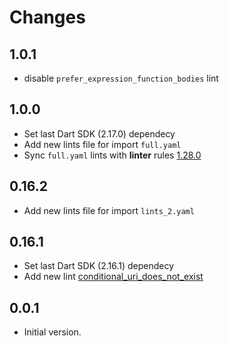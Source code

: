 # Changes

## 1.0.1

- disable `prefer_expression_function_bodies` lint

## 1.0.0

- Set last Dart SDK (2.17.0) dependecy
- Add new lints file for import `full.yaml`
- Sync `full.yaml` lints with __linter__ rules [1.28.0](https://pub.dev/packages/linter/versions)

## 0.16.2

- Add new lints file for import `lints_2.yaml`

## 0.16.1

- Set last Dart SDK (2.16.1) dependecy
- Add new lint [conditional_uri_does_not_exist](https://dart-lang.github.io/linter/lints/conditional_uri_does_not_exist.html)

## 0.0.1

- Initial version.
